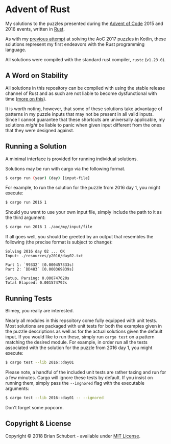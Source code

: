 # Advent of Rust

My solutions to the puzzles presented during the [Advent of Code][adventofcode] 
2015 and 2016 events, written in [Rust][rust].

As with my [previous attempt][aoc-kotlin] at solving the AoC 2017 
puzzles in Kotlin, these solutions represent my first endeavors with 
the Rust programming language. 

All solutions were compiled with the standard rust compiler, `rustc` 
(`v1.23.0`).


## A Word on Stability

All solutions in this repository can be compiled with using the stable release
channel of Rust and as such are not liable to become dysfunctional with time
([more on this][release-channels]).

It is worth noting, however, that some of these solutions take advantage of
patterns in my puzzle inputs that may not be present in all valid inputs.
Since I cannot guarantee that these shortcuts are universally applicable,
my solutions _might_ be liable to panic when given input different from
the ones that they were designed against.

## Running a Solution

A minimal interface is provided for running individual solutions. 

Solutions may be run with cargo via the following format.

```bash
$ cargo run (year) (day) [input-file]
```
For example, to run the solution for the puzzle from 2016 day 1, you 
might execute:

```bash
$ cargo run 2016 1
```

Should you want to use your own input file, simply include the path to 
it as the third argument:

```bash
$ cargo run 2016 1 ./aoc/my/input/file
```

If all goes well, you should be greeted by an output that resembles the 
following (the precise format is subject to change):
    
    Solving 2016 day 02 ... OK
    Input: ./resources/y2016/day02.txt
    
    Part 1: `99332` [0.000457333s]
    Part 2: `DD483` [0.000369839s]
    
    Setup, Parsing: 0.000747620s
    Total Elapsed: 0.001574792s

## Running Tests

Blimey, you really are interested.

Nearly all modules in this repsoitory come fully equipped with unit tests.
Most solutions are packaged with unit tests for both the examples given in 
the puzzle descriptions as well as for the actual solutions given the 
default input. If you would like to run these, simply run `cargo test` 
on a pattern matching the desired module. For example, in order run all 
the tests associated with the solution for the puzzle from 2016 day 1, 
you might execute:

```bash
$ cargo test --lib 2016::day01
```

Please note, a handful of the included unit tests are rather taxing and 
run for a few minutes. Cargo will ignore these tests by default. If you
insist on running them, simply pass the `--ingnored` flag with the 
executable arguments:

```bash
$ cargo test --lib 2016::day01 -- --ignored
```

Don't forget some popcorn.

## Copyright & License
Copyright &copy; 2018 Brian Schubert - available under [MIT License][license].

[adventofcode]: https://adventofcode.com/
[rust]: https://www.rust-lang.org/en-US/
[aoc-kotlin]: https://github.com/blueschu/Advent-Of-Code
[license]: https://github.com/blueschu/Advent-Of-Rust/blob/master/LICENSE
[intellij]: https://www.jetbrains.com/idea/
[release-channels]: https://doc.rust-lang.org/book/first-edition/release-channels.html
